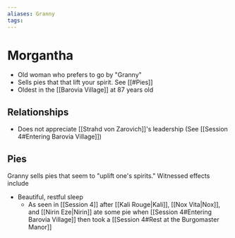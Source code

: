 ```yaml
---
aliases: Granny
tags: 
---
```


# Morgantha

- Old woman who prefers to go by "Granny"
- Sells pies that that lift your spirit.  See [[#Pies]]
- Oldest in the [[Barovia Village]] at 87 years old

## Relationships

- Does not appreciate [[Strahd von Zarovich]]'s leadership (See [[Session 4#Entering Barovia Village]])

## Pies

Granny sells pies that seem to "uplift one's spirits."  Witnessed effects include

- Beautiful, restful sleep
	- As seen in [[Session 4]] after [[Kali Rouge|Kali]], [[Nox Vita|Nox]], and [[Nirin Eze|Nirin]] ate some pie when [[Session 4#Entering Barovia Village]] then took a [[Session 4#Rest at the Burgomaster Manor]]